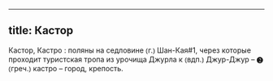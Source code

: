 
---
title: Кастор
---
Кастор, Кастро
: поляны на седловине ⦅г.⦆ Шан-Кая#1, через которые проходит туристская тропа из урочища Джурла к ⦅вдп.⦆ Джур-Джур – ❷ ⦅греч.⦆ кастро – город, крепость.
